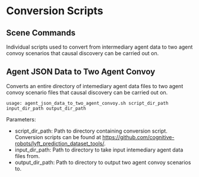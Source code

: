 # Conversion Scripts
## Scene Commands
Individual scripts used to convert from intermediary agent data to two agent convoy scenarios that causal discovery can be carried out on.
## Agent JSON Data to Two Agent Convoy
Converts an entire directory of intemediary agent data files to two agent convoy scenario files that causal discovery can be carried out on.

    usage: agent_json_data_to_two_agent_convoy.sh script_dir_path input_dir_path output_dir_path
  
Parameters:
* script_dir_path: Path to directory containing conversion script. Conversion scripts can be found at https://github.com/cognitive-robots/lyft_prediction_dataset_tools/.
* input_dir_path: Path to directory to take input intemediary agent data files from.
* output_dir_path: Path to directory to output two agent convoy scenarios to.
